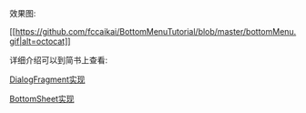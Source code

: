 效果图:


[[https://github.com/fccaikai/BottomMenuTutorial/blob/master/bottomMenu.gif|alt=octocat]]

详细介绍可以到简书上查看:

[DialogFragment实现](http://www.jianshu.com/p/8d420b668eda)

[BottomSheet实现](http://www.jianshu.com/p/1024ad202683)